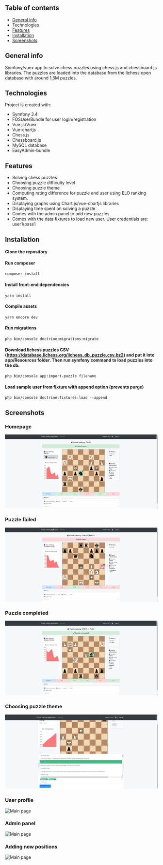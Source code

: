 ## Table of contents
* [General info](#general-info)
* [Technologies](#technologies)
* [Features](#features)
* [Installation](#installation)
* [Screenshots](#screenshots)

## General info
Symfony/vuex app to solve chess puzzles using chess.js and chessboard.js libraries. 
The puzzles are loaded into the database from the lichess open database with around 1,5M puzzles. 
	
## Technologies
Project is created with:
* Symfony 3.4
* FOSUserBundle for user login/registration
* Vue.js/Vuex
* Vue-chartjs
* Chess.js
* Chessboard.js
* MySQL database
* EasyAdmin-bundle

## Features
* Solving chess puzzles
* Choosing puzzle difficulty level
* Choosing puzzle theme  
* Computing rating difference for puzzle and user using ELO ranking system.
* Displaying graphs using Chart.js/vue-chartjs libraries
* Displaying time spent on solving a puzzle
* Comes with the admin panel to add new puzzles
* Comes with the data fixtures to load new user. User credentials are: user1/pass1

## Installation
#### Clone the repository
#### Run composer
```
composer install
```
#### Install front-end dependencies
```
yarn install
```
#### Compile assets
```
yarn encore dev
```
#### Run migrations
```
php bin/console doctrine:migrations:migrate
```
#### Download lichess puzzles CSV (https://database.lichess.org/lichess_db_puzzle.csv.bz2) and put it into app/Resources folder. Then run symfony command to load puzzles into the db:
```
php bin/console app:import-puzzle filename
```

#### Load sample user from fixture with append option (prevents purge)
```
php bin/console doctrine:fixtures:load --append
```

## Screenshots

### Homepage
![Main page](web/img/img2.png)

### Puzzle failed
![Main page](web/img/img15.png)
                              
### Puzzle completed
![Main page](web/img/img22.png)                          

### Choosing puzzle theme
![Main page](web/img/img_theme.png)

### User profile
![Main page](web/img/img3.png)

### Admin panel
![Main page](web/img/img4.png)

### Adding new positions
![Main page](web/img/img5.png)
